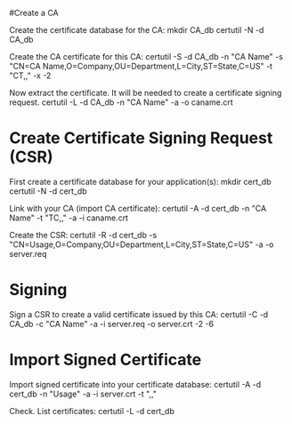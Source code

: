 
#Create a CA

Create the certificate database for the CA:
    mkdir CA_db
    certutil -N -d CA_db

Create the CA certificate for this CA:
    certutil -S -d CA_db -n "CA Name" -s "CN=CA Name,O=Company,OU=Department,L=City,ST=State,C=US" -t "CT,," -x -2

Now extract the certificate. It will be needed to create a certificate signing request.
    certutil -L -d CA_db -n "CA Name" -a -o caname.crt

# Create Certificate Signing Request (CSR)
First create a certificate database for your application(s):
    mkdir cert_db
	certutil -N -d cert_db

Link with your CA (import CA certificate):
    certutil -A -d cert_db -n "CA Name" -t "TC,," -a -i caname.crt

Create the CSR:
    certutil -R -d cert_db -s "CN=Usage,O=Company,OU=Department,L=City,ST=State,C=US" -a -o server.req

# Signing
Sign a CSR to create a valid certificate issued by this CA:
    certutil -C -d CA_db -c "CA Name" -a -i server.req -o server.crt -2 -6

# Import Signed Certificate
Import signed certificate into your certificate database:
    certutil -A -d cert_db -n "Usage" -a -i server.crt -t ",,"

Check. List certificates:
    certutil -L -d cert_db
